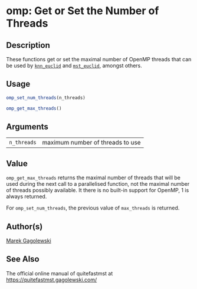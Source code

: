 # omp: Get or Set the Number of Threads

## Description

These functions get or set the maximal number of OpenMP threads that can be used by [`knn_euclid`](knn_euclid.md) and [`mst_euclid`](mst_euclid.md), amongst others.

## Usage

``` r
omp_set_num_threads(n_threads)

omp_get_max_threads()
```

## Arguments

|             |                                  |
|-------------|----------------------------------|
| `n_threads` | maximum number of threads to use |

## Value

`omp_get_max_threads` returns the maximal number of threads that will be used during the next call to a parallelised function, not the maximal number of threads possibly available. It there is no built-in support for OpenMP, 1 is always returned.

For `omp_set_num_threads`, the previous value of `max_threads` is returned.

## Author(s)

[Marek Gagolewski](https://www.gagolewski.com/)

## See Also

The official online manual of <span class="pkg">quitefastmst</span> at <https://quitefastmst.gagolewski.com/>

